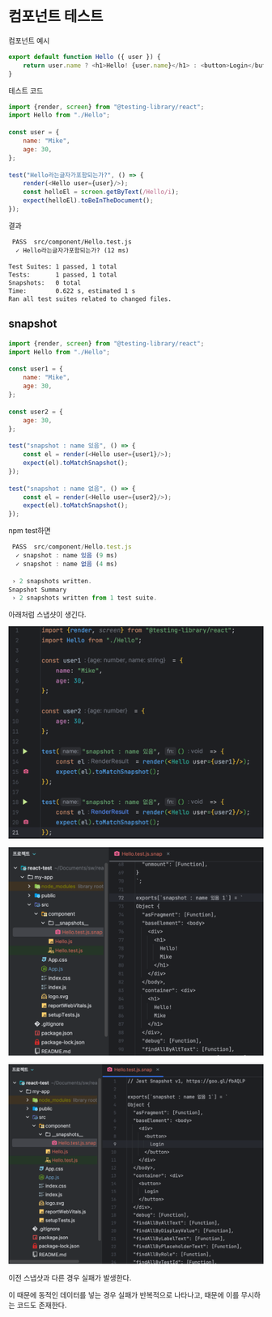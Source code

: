 # 컴포넌트 테스트

컴포넌트 예시

```js
export default function Hello ({ user }) {
    return user.name ? <h1>Hello! {user.name}</h1> : <button>Login</button>
}
```



테스트 코드

```js
import {render, screen} from "@testing-library/react";
import Hello from "./Hello";

const user = {
    name: "Mike",
    age: 30,
};

test("Hello라는글자가포함되는가?", () => {
    render(<Hello user={user}/>);
    const helloEl = screen.getByText(/Hello/i);
    expect(helloEl).toBeInTheDocument();
});
```



결과

```
 PASS  src/component/Hello.test.js
  ✓ Hello라는글자가포함되는가? (12 ms)

Test Suites: 1 passed, 1 total
Tests:       1 passed, 1 total
Snapshots:   0 total
Time:        0.622 s, estimated 1 s
Ran all test suites related to changed files.

```



## snapshot

```js
import {render, screen} from "@testing-library/react";
import Hello from "./Hello";

const user1 = {
    name: "Mike",
    age: 30,
};

const user2 = {
    age: 30,
};

test("snapshot : name 있음", () => {
    const el = render(<Hello user={user1}/>);
    expect(el).toMatchSnapshot();
});

test("snapshot : name 없음", () => {
    const el = render(<Hello user={user2}/>);
    expect(el).toMatchSnapshot();
});
```

npm test하면

```js
 PASS  src/component/Hello.test.js
  ✓ snapshot : name 있음 (9 ms)
  ✓ snapshot : name 없음 (4 ms)

 › 2 snapshots written.
Snapshot Summary
 › 2 snapshots written from 1 test suite.
```



아래처럼 스냅샷이 생긴다.

![image-20230928215000454](./assets/image-20230928215000454.png)

![image-20230928215144889](./assets/image-20230928215144889.png)

![image-20230928215237089](./assets/image-20230928215237089.png)

이전 스냅샷과 다른 경우 실패가 발생한다.

이 때문에 동적인 데이터를 넣는 경우 실패가 반복적으로 나타나고, 때문에 이를 무시하는 코드도 존재한다.

